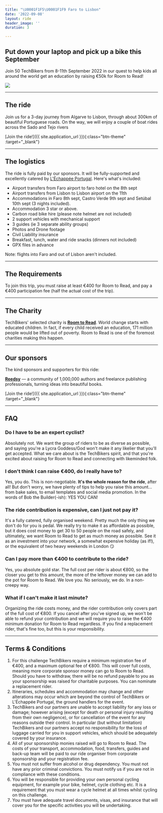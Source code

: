 ```yaml
---
title: "\U0001F1F5\U0001F1F9 Faro to Lisbon"
date: '2022-09-08'
layout: ride
header_image: ''
duration: 3

---
```

## Put down your laptop and pick up a bike this September

Join 50 TechBikers from 8-11th September 2022 in our quest to help kids all around the world get an education by raising €50k for Room to Read!

![](/techbikers/uploads/screenshot-2022-06-08-at-1-41-37-pm.png)

***

## The ride

Join us for a 3-day journey from Algarve to Lisbon, through about 300km of beautiful Portuguese roads. On the way, we will enjoy a couple of boat rides across the Sado and Tejo rivers

[Join the ride!]({{ site.application_url }}){:class="btn-theme" :target="_blank"}

***

## The logistics

The ride is fully paid by our sponsors. It will be fully-supported and excellently catered by [L'Échappée Portugal](https://echappee-portugal.com). Here's what's included:

* Airport transfers from Faro airport to faro hotel on the 8th sept
* Airport transfers from Lisbon to Lisbon airport on the 11th
* Accommodations in Faro 8th sept, Castro Verde 9th sept and Setúbal 10th sept (3 nights included).
* Accommodation 3 star or above.
* Carbon road bike hire (please note helmet are not included)
* 2 support vehicles with mechanical support
* 3 guides (ie 3 separate ability groups)
* Photos and Drone footage
* Civil Liability insurance
* Breakfast, lunch, water and ride snacks (dinners not included)
* GPX files in advance

Note: flights into Faro and out of Lisbon aren't included.

***

## The Requirements

To join this trip, you must raise at least €400 for Room to Read, and pay a €400 participation fee (half the actual cost of the trip).

***

## The Charity

TechBikers' selected charity is [**Room to Read**](https://www.roomtoread.org). World change starts with educated children. In fact, if every child received an education, 171 million people would be lifted out of poverty. Room to Read is one of the foremost charities making this happen.

***

## Our sponsors

The kind sponsors and supporters for this ride:

[**Reedsy**](https://reedsy.com) — a community of 1,000,000 authors and freelance publishing professionals, turning ideas into beautiful books.

[Join the ride!]({{ site.application_url }}){:class="btn-theme" :target="_blank"}

***

## FAQ

### Do I have to be an expert cyclist?

Absolutely not. We want the group of riders to be as diverse as possible, and saying you're a Lycra Goddess/God won't make it any likelier that you'll get accepted. What we care about is the TechBikers spirit, and that you're excited about raising for Room to Read and connecting with likeminded folk.

### I don't think I can raise €400, do I really have to?

Yes, you do. This is non-negotiable. **It's the whole reason for the ride**, after all! But don't worry, we have plenty of tips to help you raise this amount… from bake sales, to email templates and social media promotion. In the words of Bob the Builder(-ish): YES YOU CAN!

### The ride contribution is expensive, can I just not pay it?

It's a fully catered, fully organised weekend. Pretty much the only thing we don't do for you is pedal. We really try to make it as affordable as possible, but it does cost money to get 30 to 50 people on the road safely, and ultimately, we want Room to Read to get as much money as possible. See it as an investment into your network, a somewhat expensive holiday (as if!), or the equivalent of two heavy weekends in London :smirk:

### Can I pay more than €400 to contribute to the ride?

Yes, you absolute gold star. The full cost per rider is about €800, so the closer you get to this amount, the more of the leftover money we can add to the pot for Room to Read. We love you. No seriously, we do. In a non-creepy way.

### What if I can't make it last minute?

Organizing the ride costs money, and the rider contribution only covers part of the full cost of €800. If you cancel after you've signed up, we won't be able to refund your contribution and we will require you to raise the €400 minimum donation for Room to Read regardless. If you find a replacement rider, that's fine too, but this is your responsibility.

***

## Terms & Conditions

1. For this challenge TechBikers require a minimum registration fee of €400, and a maximum optional fee of €800. This will cover full costs, meaning more corporate sponsor money can go to Room to Read. Should you have to withdraw, there will be no refund payable to you as your sponsorship was raised for charitable purposes. You can nominate a replacement rider.
2. Itineraries, schedules and accommodation may change and other alterations may occur which are beyond the control of TechBikers or L'Échappée Portugal, the ground handlers for the event.
3. TechBikers and our partners are unable to accept liability for any loss or damage; however arising (except for death or personal injury resulting from their own negligence), or for cancellation of the event for any reasons outside their control. In particular (but without limitation) TechBikers and our partners accept no responsibility for the loss of luggage carried for you in support vehicles, which should be adequately covered by your insurance.
4. All of your sponsorship monies raised will go to Room to Read. The costs of your transport, accommodation, food, transfers, guides and back-up team will be paid to our ride organiser from corporate sponsorship and your registration fee.
5. You must not suffer from alcohol or drug dependency. You must not have any prior criminal convictions. You must notify us if you are not in compliance with these conditions.
6. You will be responsible for providing your own personal cycling equipment, for example your bike, helmet, cycle clothing etc. It is a requirement that you must wear a cycle helmet at all times whilst cycling on this challenge.
7. You must have adequate travel documents, visas, and insurance that will cover you for the specific activities you will be undertaking.